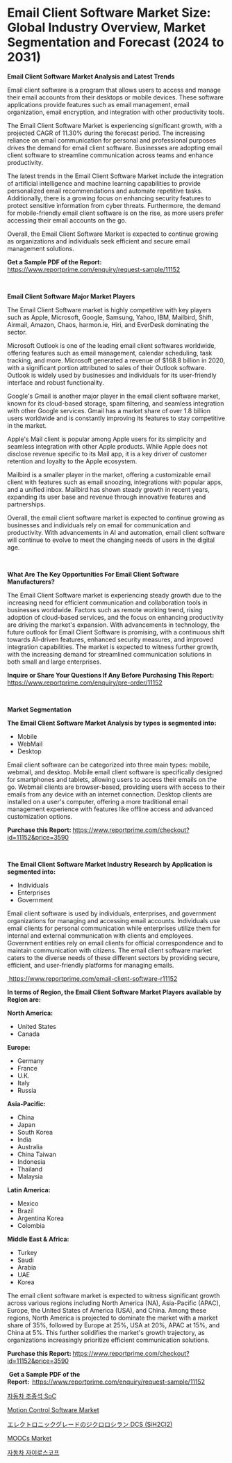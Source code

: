 <p><h1>Email Client Software Market Size: Global Industry Overview, Market Segmentation and Forecast (2024 to 2031)</h1></p><p><strong>Email Client Software Market Analysis and Latest Trends</strong></p>
<p><p>Email client software is a program that allows users to access and manage their email accounts from their desktops or mobile devices. These software applications provide features such as email management, email organization, email encryption, and integration with other productivity tools.</p><p>The Email Client Software Market is experiencing significant growth, with a projected CAGR of 11.30% during the forecast period. The increasing reliance on email communication for personal and professional purposes drives the demand for email client software. Businesses are adopting email client software to streamline communication across teams and enhance productivity.</p><p>The latest trends in the Email Client Software Market include the integration of artificial intelligence and machine learning capabilities to provide personalized email recommendations and automate repetitive tasks. Additionally, there is a growing focus on enhancing security features to protect sensitive information from cyber threats. Furthermore, the demand for mobile-friendly email client software is on the rise, as more users prefer accessing their email accounts on the go.</p><p>Overall, the Email Client Software Market is expected to continue growing as organizations and individuals seek efficient and secure email management solutions.</p></p>
<p><strong>Get a Sample PDF of the Report:&nbsp;</strong> <a href="https://www.reportprime.com/enquiry/request-sample/11152">https://www.reportprime.com/enquiry/request-sample/11152</a></p>
<p>&nbsp;</p>
<p><strong>Email Client Software Major Market Players</strong></p>
<p><p>The Email Client Software market is highly competitive with key players such as Apple, Microsoft, Google, Samsung, Yahoo, IBM, Mailbird, Shift, Airmail, Amazon, Chaos, harmon.ie, Hiri, and EverDesk dominating the sector. </p><p>Microsoft Outlook is one of the leading email client softwares worldwide, offering features such as email management, calendar scheduling, task tracking, and more. Microsoft generated a revenue of $168.8 billion in 2020, with a significant portion attributed to sales of their Outlook software. Outlook is widely used by businesses and individuals for its user-friendly interface and robust functionality.</p><p>Google's Gmail is another major player in the email client software market, known for its cloud-based storage, spam filtering, and seamless integration with other Google services. Gmail has a market share of over 1.8 billion users worldwide and is constantly improving its features to stay competitive in the market.</p><p>Apple's Mail client is popular among Apple users for its simplicity and seamless integration with other Apple products. While Apple does not disclose revenue specific to its Mail app, it is a key driver of customer retention and loyalty to the Apple ecosystem.</p><p>Mailbird is a smaller player in the market, offering a customizable email client with features such as email snoozing, integrations with popular apps, and a unified inbox. Mailbird has shown steady growth in recent years, expanding its user base and revenue through innovative features and partnerships.</p><p>Overall, the email client software market is expected to continue growing as businesses and individuals rely on email for communication and productivity. With advancements in AI and automation, email client software will continue to evolve to meet the changing needs of users in the digital age.</p></p>
<p>&nbsp;</p>
<p><strong>What Are The Key Opportunities For Email Client Software Manufacturers?</strong></p>
<p><p>The Email Client Software market is experiencing steady growth due to the increasing need for efficient communication and collaboration tools in businesses worldwide. Factors such as remote working trend, rising adoption of cloud-based services, and the focus on enhancing productivity are driving the market's expansion. With advancements in technology, the future outlook for Email Client Software is promising, with a continuous shift towards AI-driven features, enhanced security measures, and improved integration capabilities. The market is expected to witness further growth, with the increasing demand for streamlined communication solutions in both small and large enterprises.</p></p>
<p><strong>Inquire or Share Your Questions If Any Before Purchasing This Report:</strong> <a href="https://www.reportprime.com/enquiry/pre-order/11152">https://www.reportprime.com/enquiry/pre-order/11152</a></p>
<p>&nbsp;</p>
<p><strong>Market Segmentation</strong></p>
<p><strong>The Email Client Software Market Analysis by types is segmented into:</strong></p>
<p><ul><li>Mobile</li><li>WebMail</li><li>Desktop</li></ul></p>
<p><p>Email client software can be categorized into three main types: mobile, webmail, and desktop. Mobile email client software is specifically designed for smartphones and tablets, allowing users to access their emails on the go. Webmail clients are browser-based, providing users with access to their emails from any device with an internet connection. Desktop clients are installed on a user's computer, offering a more traditional email management experience with features like offline access and advanced customization options.</p></p>
<p><strong>Purchase this Report:&nbsp;</strong><a href="https://www.reportprime.com/checkout?id=11152&price=3590">https://www.reportprime.com/checkout?id=11152&price=3590</a></p>
<p>&nbsp;</p>
<p><strong>The Email Client Software Market Industry Research by Application is segmented into:</strong></p>
<p><ul><li>Individuals</li><li>Enterprises</li><li>Government</li></ul></p>
<p><p>Email client software is used by individuals, enterprises, and government organizations for managing and accessing email accounts. Individuals use email clients for personal communication while enterprises utilize them for internal and external communication with clients and employees. Government entities rely on email clients for official correspondence and to maintain communication with citizens. The email client software market caters to the diverse needs of these different sectors by providing secure, efficient, and user-friendly platforms for managing emails.</p></p>
<p><a href="https://www.reportprime.com/email-client-software-r11152">&nbsp;https://www.reportprime.com/email-client-software-r11152</a></p>
<p><strong>In terms of Region, the Email Client Software Market Players available by Region are:</strong></p>
<p>
    <p> <strong> North America: </strong>
        <ul>
            <li>United States</li>
            <li>Canada</li>
        </ul>
        </p> 
    <p> <strong> Europe: </strong>
        <ul>
            <li>Germany</li>
            <li>France</li>
            <li>U.K.</li>
            <li>Italy</li>
            <li>Russia</li>
        </ul>
        </p> 
    <p> <strong> Asia-Pacific: </strong>
        <ul>
            <li>China</li>
            <li>Japan</li>
            <li>South Korea</li>
            <li>India</li>
            <li>Australia</li>
            <li>China Taiwan</li>
            <li>Indonesia</li>
            <li>Thailand</li>
            <li>Malaysia</li>
        </ul>
        </p> 
    <p> <strong> Latin America: </strong>
        <ul>
            <li>Mexico</li>
            <li>Brazil</li>
            <li>Argentina Korea</li>
            <li>Colombia</li>
        </ul>
        </p> 
    <p> <strong> Middle East & Africa: </strong>
        <ul>
            <li>Turkey</li>
            <li>Saudi</li>
            <li>Arabia</li>
            <li>UAE</li>
            <li>Korea</li>
        </ul>
    </p>
    </p>
<p><p>The email client software market is expected to witness significant growth across various regions including North America (NA), Asia-Pacific (APAC), Europe, the United States of America (USA), and China. Among these regions, North America is projected to dominate the market with a market share of 35%, followed by Europe at 25%, USA at 20%, APAC at 15%, and China at 5%. This further solidifies the market's growth trajectory, as organizations increasingly prioritize efficient communication solutions.</p></p>
<p><strong>Purchase this Report: </strong><a href="https://www.reportprime.com/checkout?id=11152&price=3590">https://www.reportprime.com/checkout?id=11152&price=3590</a></p>
<p>&nbsp;<strong>Get a Sample PDF of the Report:&nbsp;&nbsp;</strong><a href="https://www.reportprime.com/enquiry/request-sample/11152">https://www.reportprime.com/enquiry/request-sample/11152</a></p>
<p><strong></strong></p>
<p><p><a href="https://github.com/LoganRew1964/Market-Research-Report-List-1/blob/main/8379711123425.md">자동차 조종석 SoC</a></p><p><a href="https://github.com/LiamDavis60/Market-Research-Report-List-2/blob/main/motion-control-software-market.md">Motion Control Software Market</a></p><p><a href="https://github.com/AbigaleHuel/Market-Research-Report-List-2/blob/main/6027593122259.md">エレクトロニックグレードのジクロロシラン DCS (SiH2Cl2)</a></p><p><a href="https://github.com/Hazelklievgspy6vdcsmu106w/Market-Research-Report-List-3/blob/main/moocs-market.md">MOOCs Market</a></p><p><a href="https://github.com/sarassiksa/Market-Research-Report-List-1/blob/main/3806044123424.md">자동차 자이로스코프</a></p></p>